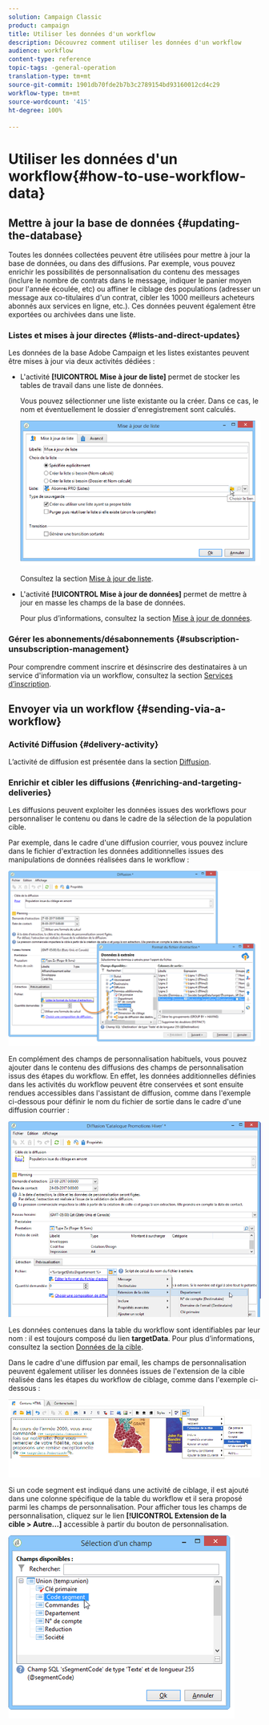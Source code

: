 ```yaml
---
solution: Campaign Classic
product: campaign
title: Utiliser les données d'un workflow
description: Découvrez comment utiliser les données d'un workflow
audience: workflow
content-type: reference
topic-tags: -general-operation
translation-type: tm+mt
source-git-commit: 1901db70fde2b7b3c2789154bd93160012cd4c29
workflow-type: tm+mt
source-wordcount: '415'
ht-degree: 100%

---
```



# Utiliser les données d&#39;un workflow{#how-to-use-workflow-data}

## Mettre à jour la base de données {#updating-the-database}

Toutes les données collectées peuvent être utilisées pour mettre à jour la base de données, ou dans des diffusions. Par exemple, vous pouvez enrichir les possibilités de personnalisation du contenu des messages (inclure le nombre de contrats dans le message, indiquer le panier moyen pour l&#39;année écoulée, etc) ou affiner le ciblage des populations (adresser un message aux co-titulaires d&#39;un contrat, cibler les 1000 meilleurs acheteurs abonnés aux services en ligne, etc.). Ces données peuvent également être exportées ou archivées dans une liste.

### Listes et mises à jour directes {#lists-and-direct-updates}

Les données de la base Adobe Campaign et les listes existantes peuvent être mises à jour via deux activités dédiées :

* L&#39;activité **[!UICONTROL Mise à jour de liste]** permet de stocker les tables de travail dans une liste de données.

   Vous pouvez sélectionner une liste existante ou la créer. Dans ce cas, le nom et éventuellement le dossier d&#39;enregistrement sont calculés.

   ![](assets/s_user_create_list.png)

   Consultez la section [Mise à jour de liste](../../workflow/using/list-update.md).

* L&#39;activité **[!UICONTROL Mise à jour de données]** permet de mettre à jour en masse les champs de la base de données.

   Pour plus d’informations, consultez la section [Mise à jour de données](../../workflow/using/update-data.md).

### Gérer les abonnements/désabonnements {#subscription-unsubscription-management}

Pour comprendre comment inscrire et désinscrire des destinataires à un service d&#39;information via un workflow, consultez la section [Services d’inscription](../../workflow/using/subscription-services.md).

## Envoyer via un workflow {#sending-via-a-workflow}

### Activité Diffusion {#delivery-activity}

L’activité de diffusion est présentée dans la section [Diffusion](../../workflow/using/delivery.md).

### Enrichir et cibler les diffusions {#enriching-and-targeting-deliveries}

Les diffusions peuvent exploiter les données issues des workflows pour personnaliser le contenu ou dans le cadre de la sélection de la population cible.

Par exemple, dans le cadre d&#39;une diffusion courrier, vous pouvez inclure dans le fichier d&#39;extraction les données additionnelles issues des manipulations de données réalisées dans le workflow :

![](assets/s_advuser_add_data_postal_mail.png)

En complément des champs de personnalisation habituels, vous pouvez ajouter dans le contenu des diffusions des champs de personnalisation issus des étapes du workflow. En effet, les données additionnelles définies dans les activités du workflow peuvent être conservées et sont ensuite rendues accessibles dans l&#39;assistant de diffusion, comme dans l&#39;exemple ci-dessous pour définir le nom du fichier de sortie dans le cadre d&#39;une diffusion courrier :

![](assets/s_advuser_using_additional_data.png)

Les données contenues dans la table du workflow sont identifiables par leur nom : il est toujours composé du lien **targetData**. Pour plus d’informations, consultez la section [Données de la cible](../../workflow/using/data-life-cycle.md#target-data).

Dans le cadre d&#39;une diffusion par email, les champs de personnalisation peuvent également utiliser les données issues de l&#39;extension de la cible réalisée dans les étapes du workflow de ciblage, comme dans l&#39;exemple ci-dessous :

![](assets/s_advuser_add_data_email.png)

Si un code segment est indiqué dans une activité de ciblage, il est ajouté dans une colonne spécifique de la table du workflow et il sera proposé parmi les champs de personnalisation. Pour afficher tous les champs de personnalisation, cliquez sur le lien **[!UICONTROL Extension de la cible > Autre...]** accessible à partir du bouton de personnalisation.

![](assets/s_advuser_segment_code_select.png)
